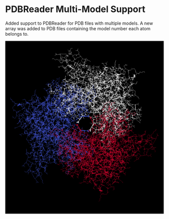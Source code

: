 # PDBReader Multi-Model Support
Added support to PDBReader for PDB files with multiple models. A new array was added to PDB files containing the model number each atom
belongs to.

![PDBReader-Multi-Model-6vww](PDBReaderMultiModel.png)
